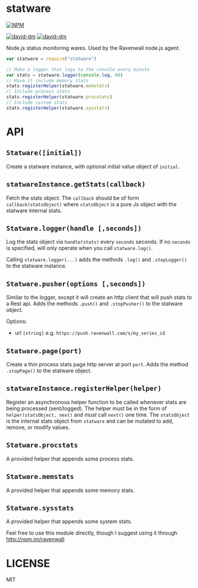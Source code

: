 statware
=============

[![NPM](https://nodei.co/npm/statware.png)](https://nodei.co/npm/statware/)

[![david-dm](https://david-dm.org/ravenwall/node-statware.png)](https://david-dm.org/ravenwall/statware/)
[![david-dm](https://david-dm.org/ravenwall/node-statware/dev-status.png)](https://david-dm.org/ravenwall/statware#info=devDependencies/)

Node.js status monitoring wares. Used by the Ravenwall node.js agent.

```javascript
var statware = require("statware")

// Make a logger that logs to the console every minute
var stats = statware.logger(console.log, 60)
// Have it include memory stats
stats.registerHelper(statware.memstats)
// Include process stats
stats.registerHelper(statware.procstats)
// Include system stats
stats.registerHelper(statware.sysstats)

```

API
===

`Statware([initial])`
---

Create a statware instance, with optional initial value object of `initial`.

`statwareInstance.getStats(callback)`
---

Fetch the stats object. The `callback` should be of form `callback(statsObject)` where `statsObject` is a pure Js object with the statware internal stats.

`Statware.logger(handle [,seconds])`
---

Log the stats object via `handle(stats)` every `seconds` seconds. If no `seconds` is specified, will only operate when you call `statware.log()`.

Calling `statware.logger(...)` adds the methods `.log()` and `.stopLogger()` to the statware instance.

`Statware.pusher(options [,seconds])`
---

Similar to the logger, except it will create an http client that will push stats to a Rest api. Adds the methods `.push()` and `.stopPusher()` to the statware object.

Options:

  * url `[string]` e.g. `https://push.ravenwall.com/s/my_series_id`

`Statware.page(port)`
---

Create a thin process stats page http server at port `port`. Adds the method `.stopPage()` to the statware object.

`statwareInstance.registerHelper(helper)`
---

Register an asynchronous helper function to be called whenever stats are being processed (sent/logged). The helper must be in the form of `helper(statsObject, next)` and *must* call `next()` one time. The `statsObject` is the internal stats object from `statware` and can be mutated to add, remove, or modify values.

`Statware.procstats`
---

A provided helper that appends some process stats.

`Statware.memstats`
---

A provided helper that appends some memory stats.

`Statware.sysstats`
---

A provided helper that appends some system stats.

Feel free to use this module directly, though I suggest using it through http://npm.im/ravenwall

LICENSE
=======

MIT